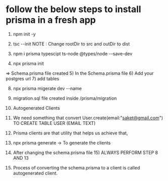 # follow the below steps to install prisma in a fresh app

1) npm init -y
2) tsc --init
NOTE : Change rootDir to src and outDir to dist

3) npm i prisma typescipt ts-node @types/node --save-dev
4) npx prisma init


=> Schema.prisma file created
5) In the Schema.prisma file
    6) Add your postgres url
    7) add tables

8) npx prisma migerate dev --name <migrationName>
9) migration.sql file created inside /prisma/migration

10) Autogenerated Clients 
11) We need something that convert User.create(email:"saket@gmail.com") TO CREATE TABLE USER (EMAIL TEXT)
12) Prisma clients are that utility that helps us achieve that, 

13) npx prisma generate  -> To generate the clients

14) After changing the schema.prisma file
    15) ALWAYS PERFORM STEP 8 AND 13



16) Process of converting the schema.prisma to a client is called autogenerated client.